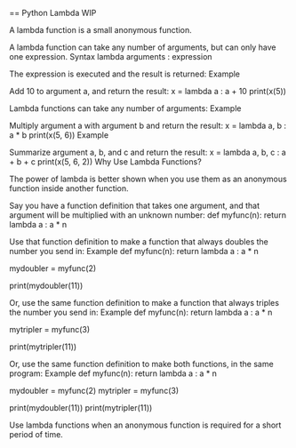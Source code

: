 == Python Lambda WIP

A lambda function is a small anonymous function.

A lambda function can take any number of arguments, but can only have one expression.
Syntax
lambda arguments : expression

The expression is executed and the result is returned:
Example

Add 10 to argument a, and return the result:
x = lambda a : a + 10
print(x(5))

Lambda functions can take any number of arguments:
Example

Multiply argument a with argument b and return the result:
x = lambda a, b : a * b
print(x(5, 6))
Example

Summarize argument a, b, and c and return the result:
x = lambda a, b, c : a + b + c
print(x(5, 6, 2))
Why Use Lambda Functions?

The power of lambda is better shown when you use them as an anonymous function inside another function.

Say you have a function definition that takes one argument, and that argument will be multiplied with an unknown number:
def myfunc(n):
  return lambda a : a * n

Use that function definition to make a function that always doubles the number you send in:
Example
def myfunc(n):
  return lambda a : a * n

mydoubler = myfunc(2)

print(mydoubler(11))

Or, use the same function definition to make a function that always triples the number you send in:
Example
def myfunc(n):
  return lambda a : a * n

mytripler = myfunc(3)

print(mytripler(11))

Or, use the same function definition to make both functions, in the same program:
Example
def myfunc(n):
  return lambda a : a * n

mydoubler = myfunc(2)
mytripler = myfunc(3)

print(mydoubler(11))
print(mytripler(11))

Use lambda functions when an anonymous function is required for a short period of time.



